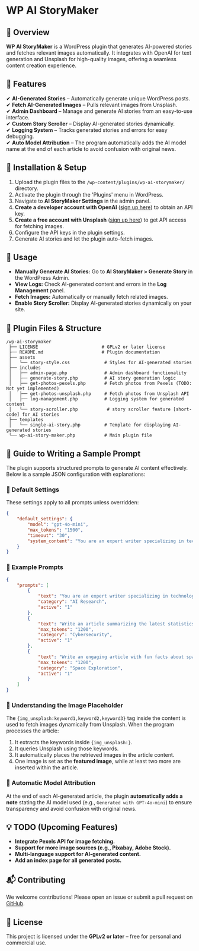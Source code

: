 # WP AI StoryMaker

## 📌 Overview
**WP AI StoryMaker** is a WordPress plugin that generates AI-powered stories and fetches relevant images automatically. It integrates with OpenAI for text generation and Unsplash for high-quality images, offering a seamless content creation experience.

## 🔹 Features
✔ **AI-Generated Stories** – Automatically generate unique WordPress posts.  
✔ **Fetch AI-Generated Images** – Pulls relevant images from Unsplash.  
✔ **Admin Dashboard** – Manage and generate AI stories from an easy-to-use interface.  
✔ **Custom Story Scroller** – Display AI-generated stories dynamically.  
✔ **Logging System** – Tracks generated stories and errors for easy debugging.  
✔ **Auto Model Attribution** – The program automatically adds the AI model name at the end of each article to avoid confusion with original news.  

## 🔧 Installation & Setup
1. Upload the plugin files to the `/wp-content/plugins/wp-ai-storymaker/` directory.
2. Activate the plugin through the 'Plugins' menu in WordPress.
3. Navigate to **AI StoryMaker Settings** in the admin panel.
4. **Create a developer account with OpenAI** ([sign up here](https://platform.openai.com/signup)) to obtain an API key.
5. **Create a free account with Unsplash** ([sign up here](https://unsplash.com/join)) to get API access for fetching images.
6. Configure the API keys in the plugin settings.
7. Generate AI stories and let the plugin auto-fetch images.

## 📜 Usage
- **Manually Generate AI Stories:** Go to **AI StoryMaker > Generate Story** in the WordPress Admin.
- **View Logs:** Check AI-generated content and errors in the **Log Management** panel.
- **Fetch Images:** Automatically or manually fetch related images.
- **Enable Story Scroller:** Display AI-generated stories dynamically on your site.

## 📂 Plugin Files & Structure
```
/wp-ai-storymaker
 ├── LICENSE                        # GPLv2 or later license
 ├── README.md                      # Plugin documentation
 ├── assets
 │   └── story-style.css             # Styles for AI-generated stories
 ├── includes
 │   ├── admin-page.php              # Admin dashboard functionality
 │   ├── generate-story.php          # AI story generation logic
 │   ├── get-photos-pexels.php       # Fetch photos from Pexels (TODO: Not yet implemented)
 │   ├── get-photos-unsplash.php     # Fetch photos from Unsplash API
 │   ├── log-management.php          # Logging system for generated content
 │   └── story-scroller.php           # story scroller feature [short-code] for AI stories
 ├── templates
 │   └── single-ai-story.php         # Template for displaying AI-generated stories
 └── wp-ai-story-maker.php           # Main plugin file
```

## 📜 Guide to Writing a Sample Prompt
The plugin supports structured prompts to generate AI content effectively. Below is a sample JSON configuration with explanations:

### **🔹 Default Settings**
These settings apply to all prompts unless overridden:
```json
{
    "default_settings": {
        "model": "gpt-4o-mini",
        "max_tokens": "1500",
        "timeout": "30",
        "system_content": "You are an expert writer specializing in technology topics. Return articles in JSON format. The response must strictly follow this structure: { \"title\": \"Article Title\", \"content\": \"Full article content...\", \"excerpt\": \"A short summary of the article...\", \"references\": [ {\"title\": \"Source 1\", \"link\": \"https:\/\/example.com\/source1\"}, {\"title\": \"Source 2\", \"link\": \"https:\/\/example.com\/source2\"} ] }"
    }
}
```

### **🔹 Example Prompts**
```json
{
    "prompts": [
        {
            "text": "You are an expert writer specializing in technology. Search the internet for the latest advancements in AI and generate a well-structured, SEO-optimized article. Ensure the article is engaging, fact-based, and up to date. Provide a clear and compelling title.",
            "category": "AI Research",
            "active": "1"
        },
        {
            "text": "Write an article summarizing the latest statistics on cybersecurity breaches, covering affected companies, financial losses, and mitigation strategies. Ensure readability by structuring the content effectively and integrating insights from official data sources.",
            "max_tokens": "1200",
            "category": "Cybersecurity",
            "active": "1"
        },
        {
            "text": "Write an engaging article with fun facts about space exploration. Use simple but captivating language. Within the article, insert a placeholder in the following format {img_unsplash:keyword1,keyword2,keyword3} using the most relevant keywords for fetching related images from Unsplash. We need at least 2 photos in the body of the article, and one as a heading image",
            "max_tokens": "1200",
            "category": "Space Exploration",
            "active": "1"
        }
    ]
}
```

### **🔹 Understanding the Image Placeholder**
The `{img_unsplash:keyword1,keyword2,keyword3}` tag inside the content is used to fetch images dynamically from Unsplash. When the program processes the article:
1. It extracts the keywords inside `{img_unsplash:}`.
2. It queries Unsplash using those keywords.
3. It automatically places the retrieved images in the article content.
4. One image is set as the **featured image**, while at least two more are inserted within the article.

### **🔹 Automatic Model Attribution**
At the end of each AI-generated article, the plugin **automatically adds a note** stating the AI model used (e.g., `Generated with GPT-4o-mini`) to ensure transparency and avoid confusion with original news.

## 💡 TODO (Upcoming Features)
- **Integrate Pexels API for image fetching.**
- **Support for more image sources (e.g., Pixabay, Adobe Stock).**
- **Multi-language support for AI-generated content.**
- **Add an index page for all generated posts.**



## 📬 Contributing
We welcome contributions! Please open an issue or submit a pull request on [GitHub](https://github.com/YOUR-USERNAME/wp-ai-storymaker).

## 📜 License
This project is licensed under the **GPLv2 or later** – free for personal and commercial use.
